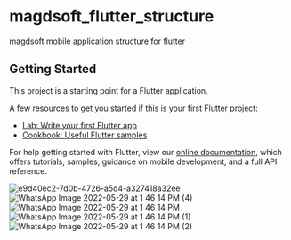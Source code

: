 # magdsoft_flutter_structure

magdsoft mobile application structure for flutter

## Getting Started

This project is a starting point for a Flutter application.

A few resources to get you started if this is your first Flutter project:

- [Lab: Write your first Flutter app](https://flutter.dev/docs/get-started/codelab)
- [Cookbook: Useful Flutter samples](https://flutter.dev/docs/cookbook)

For help getting started with Flutter, view our
[online documentation](https://flutter.dev/docs), which offers tutorials,
samples, guidance on mobile development, and a full API reference.





![e9d40ec2-7d0b-4726-a5d4-a327418a32ee](https://user-images.githubusercontent.com/77578718/177360205-f13faf31-aff6-4807-851e-199ec8a29eb1.png)
![WhatsApp Image 2022-05-29 at 1 46 14 PM (4)](https://user-images.githubusercontent.com/33758561/170867005-6fa01867-4d7d-4d70-83ff-c391b8d29295.jpeg)
![WhatsApp Image 2022-05-29 at 1 46 14 PM](https://user-images.githubusercontent.com/33758561/170867007-8623fdf1-de6f-4bf7-8cf0-cb8f009a4441.jpeg)
![WhatsApp Image 2022-05-29 at 1 46 14 PM (1)](https://user-images.githubusercontent.com/33758561/170867008-4e01adfe-e06c-4575-8f89-ea730e601c15.jpeg)
![WhatsApp Image 2022-05-29 at 1 46 14 PM (2)](https://user-images.githubusercontent.com/33758561/170867009-1aa89fa8-134c-41c4-9ecc-83ba362551c4.jpeg)
